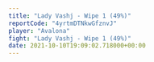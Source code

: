 ```yaml
---
title: "Lady Vashj - Wipe 1 (49%)"
reportCode: "4yrtmDTNkwGfznvJ"
player: "Avalona"
fight: "Lady Vashj - Wipe 1 (49%)"
date: 2021-10-10T19:09:02.718000+00:00
---
```

